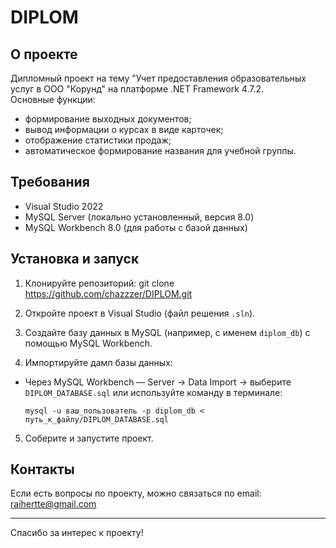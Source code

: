 # DIPLOM

## О проекте

Дипломный проект на тему "Учет предоставления образовательных услуг в ООО "Корунд" на платформе .NET Framework 4.7.2.  
Основные функции:
- формирование выходных документов;
- вывод информации о курсах в виде карточек;
- отображение статистики продаж;
- автоматическое формирование названия для учебной группы.

## Требования

- Visual Studio 2022  
- MySQL Server (локально установленный, версия 8.0)  
- MySQL Workbench 8.0 (для работы с базой данных)

## Установка и запуск

1. Клонируйте репозиторий:
   git clone https://github.com/chazzzer/DIPLOM.git

2. Откройте проект в Visual Studio (файл решения `.sln`).

3. Создайте базу данных в MySQL (например, с именем `diplom_db`) с помощью MySQL Workbench.

4. Импортируйте дамп базы данных:  
- Через MySQL Workbench — Server → Data Import → выберите `DIPLOM_DATABASE.sql` или используйте команду в терминале:
  ```
  mysql -u ваш_пользователь -p diplom_db < путь_к_файлу/DIPLOM_DATABASE.sql
  ```

5. Соберите и запустите проект.

## Контакты

Если есть вопросы по проекту, можно связаться по email: raihertte@gmail.com

---

Спасибо за интерес к проекту!

